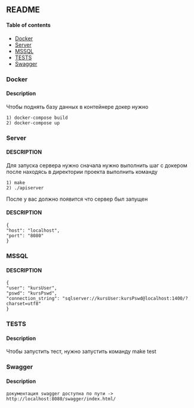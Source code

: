 ## README

#### Table of contents

- [Docker](#Docker)
- [Server](#Server)
- [MSSQL](#MSSQL)
- [TESTS](#TESTS)
- [Swagger](#Swagger)


### Docker

#### Description

Чтобы поднять базу данных в контейнере докер нужно

```
1) docker-compose build
2) docker-compose up
```

### Server
#### DESCRIPTION
Для запуска сервера нужно сначала нужно выполнить шаг с докером после находясь в директории проекта выполнить команду
```
1) make
2) ./apiserver
```
После у вас должно появится что сервер был запущен

#### DESCRIPTION

```
{
"host": "localhost",
"port": "8080"
}
```


### MSSQL

#### DESCRIPTION
```
{
"user": "kursUser",
"pswd": "kursPswd",
"connection_string": "sqlserver://kursUser:kursPswd@localhost:1400/?charset=utf8"
}
```

### TESTS

#### Description

Чтобы запустить тест, нужно запустить команду make test


### Swagger

#### Description
```
документация swagger доступна по пути -> http://localhost:8080/swagger/index.html/
```

